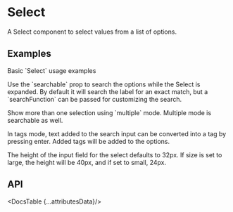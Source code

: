 # Select

A Select component to select values from a list of options.

## Examples

<Example
  id="select-demo-basic"
  title="Basic"
  demoComponent="{Basic}"
  demoCode="{BasicCode}">
  <p slot="description">
    Basic `Select` usage examples
  </p>
</Example>

<Example
  id="select-demo-search"
  title="Search Field"
  demoComponent="{Search}"
  demoCode="{SearchCode}">
  <p slot="description">
    Use the `searchable` prop to search the options while the Select is expanded. By default it will search the label for an exact match, but a `searchFunction` can be passed for customizing the search.
  </p>
</Example>

<Example
  id="select-demo-multiple"
  title="Multiple Select"
  demoComponent="{Multiple}"
  demoCode="{MultipleCode}">
  <p slot="description">
    Show more than one selection using `multiple` mode. Multiple mode is searchable as well.
  </p>
</Example>

<Example
  id="select-demo-tags"
  title="Tags"
  demoComponent="{Tags}"
  demoCode="{TagsCode}">
  <p slot="description">
    In tags mode, text added to the search input can be converted into a tag by pressing enter. Added tags will be added to the options.
  </p>
</Example>

<Example
  id="select-demo-sizes"
  title="Sizes"
  demoComponent="{Sizes}"
  demoCode="{SizesCode}">
  <p slot="description">
    The height of the input field for the select defaults to 32px. If size is set to large, the height will be 40px, and if set to small, 24px.
  </p>
</Example>

## API

<DocsTable {...attributesData}/>

<script>
  import Example from 'docs/src/components/Example.svelte';

  import Basic from './demos/basic.demo.svelte'
  import BasicCode from './demos/basic.demo.txt'

  import Search from './demos/search.demo.svelte'
  import SearchCode from './demos/search.demo.txt'

  import Multiple from './demos/multiple.demo.svelte'
  import MultipleCode from './demos/multiple.demo.txt'

  import Tags from './demos/tags.demo.svelte'
  import TagsCode from './demos/tags.demo.txt'

  import Sizes from './demos/sizes.demo.svelte'
  import SizesCode from './demos/sizes.demo.txt'

  import DocsTable from 'docs/src/components/DocsTable.svelte'
  const attributesData = {
    title: 'Attributes',
    columns: ['Property', 'Description', 'Type', 'Default'],
    data: [
      {
        property: 'test',
        description: 'test description',
        type: 'String',
        default: 'test'
      }
    ]
  }
</script>
